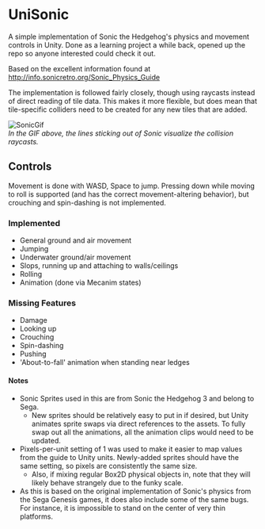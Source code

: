 # UniSonic
A simple implementation of Sonic the Hedgehog's physics and movement controls in Unity. Done as a learning project a while back, opened up the repo so anyone interested could check it out.  
  
Based on the excellent information found at http://info.sonicretro.org/Sonic_Physics_Guide  
  
The implementation is followed fairly closely, though using raycasts instead of direct reading of tile data. This makes it more flexible, but does mean that tile-specific colliders need to be created for any new tiles that are added.

![SonicGif](https://thumbs.gfycat.com/WhiteSkinnyGonolek-size_restricted.gif "A short GIF demonstrating some of the features.")  
_In the GIF above, the lines sticking out of Sonic visualize the collision raycasts._

## Controls
Movement is done with WASD, Space to jump. Pressing down while moving to roll is supported (and has the correct movement-altering behavior), but crouching and spin-dashing is not implemented.

### Implemented
- General ground and air movement
- Jumping
- Underwater ground/air movement
- Slops, running up and attaching to walls/ceilings
- Rolling
- Animation (done via Mecanim states)

### Missing Features
- Damage
- Looking up
- Crouching
- Spin-dashing
- Pushing
- 'About-to-fall' animation when standing near ledges

#### Notes
- Sonic Sprites used in this are from Sonic the Hedgehog 3 and belong to Sega.
  - New sprites should be relatively easy to put in if desired, but Unity animates sprite swaps via direct references to the assets. To fully swap out all the animations, all the animation clips would need to be updated.
- Pixels-per-unit setting of 1 was used to make it easier to map values from the guide to Unity units. Newly-added sprites should have the same setting, so pixels are consistently the same size.
  - Also, if mixing regular Box2D physical objects in, note that they will likely behave strangely due to the funky scale.
- As this is based on the original implementation of Sonic's physics from the Sega Genesis games, it does also include some of the same bugs. For instance, it is impossible to stand on the center of very thin platforms.
